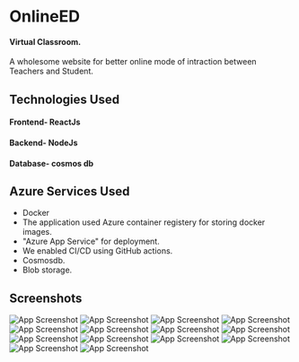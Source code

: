 
# OnlineED 
#### Virtual Classroom.


A wholesome website for better online mode of intraction between Teachers and Student.





## Technologies Used

#### Frontend-  ReactJs
#### Backend- NodeJs
#### Database- cosmos db



## Azure Services Used

- Docker
- The application used Azure container registery for storing docker images.
- "Azure App Service" for deployment.
- We enabled CI/CD using GitHub actions.
- Cosmosdb.
- Blob storage.
## Screenshots

![App Screenshot](/PIC/1.jpeg)
![App Screenshot](/PIC/2.jpeg)
![App Screenshot](/PIC/3.jpeg)
![App Screenshot](/PIC/4.jpeg)
![App Screenshot](/PIC/5.jpeg)
![App Screenshot](/PIC/6.jpeg)
![App Screenshot](/PIC/7.jpeg)
![App Screenshot](/PIC/8.jpeg)
![App Screenshot](/PIC/9.jpeg)
![App Screenshot](/PIC/10.jpeg)
![App Screenshot](/PIC/11.jpeg)
![App Screenshot](/PIC/12.jpeg)
![App Screenshot](/PIC/13.jpeg)
![App Screenshot](/PIC/14.jpeg)



